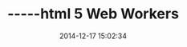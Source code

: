 ---
title: -----html 5 Web Workers
date: 2014-12-17 15:02:34
categories: html5
tags: [html5,web worker]
---